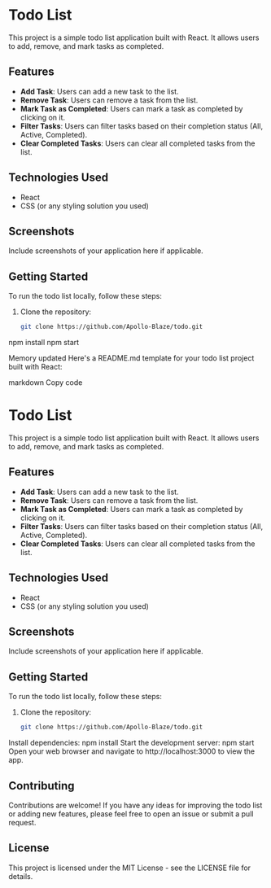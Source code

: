 # Todo List

This project is a simple todo list application built with React. It allows users to add, remove, and mark tasks as completed.

## Features

- **Add Task**: Users can add a new task to the list.
- **Remove Task**: Users can remove a task from the list.
- **Mark Task as Completed**: Users can mark a task as completed by clicking on it.
- **Filter Tasks**: Users can filter tasks based on their completion status (All, Active, Completed).
- **Clear Completed Tasks**: Users can clear all completed tasks from the list.

## Technologies Used

- React
- CSS (or any styling solution you used)

## Screenshots

Include screenshots of your application here if applicable.

## Getting Started

To run the todo list locally, follow these steps:

1. Clone the repository:
   ```sh
   git clone https://github.com/Apollo-Blaze/todo.git
npm install
npm start

Memory updated
Here's a README.md template for your todo list project built with React:

markdown
Copy code
# Todo List

This project is a simple todo list application built with React. It allows users to add, remove, and mark tasks as completed.

## Features

- **Add Task**: Users can add a new task to the list.
- **Remove Task**: Users can remove a task from the list.
- **Mark Task as Completed**: Users can mark a task as completed by clicking on it.
- **Filter Tasks**: Users can filter tasks based on their completion status (All, Active, Completed).
- **Clear Completed Tasks**: Users can clear all completed tasks from the list.

## Technologies Used

- React
- CSS (or any styling solution you used)

## Screenshots

Include screenshots of your application here if applicable.

## Getting Started

To run the todo list locally, follow these steps:

1. Clone the repository:
   ```sh
   git clone https://github.com/Apollo-Blaze/todo.git
Install dependencies:
npm install
Start the development server:
npm start
Open your web browser and navigate to http://localhost:3000 to view the app.
## Contributing
Contributions are welcome! If you have any ideas for improving the todo list or adding new features, please feel free to open an issue or submit a pull request.

## License
This project is licensed under the MIT License - see the LICENSE file for details.

